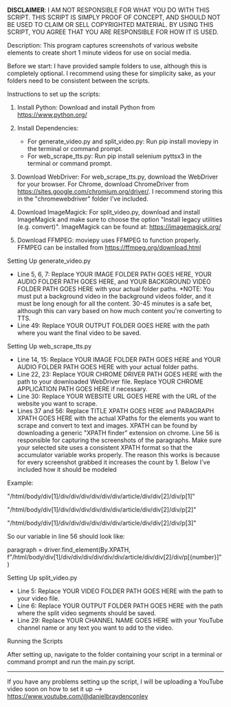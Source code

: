 **DISCLAIMER**: I AM NOT RESPONSIBLE FOR WHAT YOU DO WITH THIS SCRIPT. THIS SCRIPT IS SIMPLY PROOF OF CONCEPT, AND SHOULD NOT BE USED TO CLAIM OR SELL COPYRIGHTED MATERIAL. BY USING THIS SCRIPT, YOU AGREE THAT YOU ARE RESPONSIBLE FOR HOW IT IS USED.

Description: This program captures screenshots of various website elements to create short 1 minute videos for use on social media.

Before we start: I have provided sample folders to use, although this is completely optional. I recommend using these for simplicity sake, as your folders need to be consistent between the scripts.

Instructions to set up the scripts:

1. Install Python: Download and install Python from https://www.python.org/

2. Install Dependencies:
   - For generate_video.py and split_video.py: 
     Run pip install moviepy in the terminal or command prompt.
   - For web_scrape_tts.py: 
     Run pip install selenium pyttsx3 in the terminal or command prompt.

3. Download WebDriver: For web_scrape_tts.py, download the WebDriver for your browser. For Chrome, download ChromeDriver from https://sites.google.com/chromium.org/driver/. I recommend storing this in the "chromewebdriver" folder I've included.

4. Download ImageMagick: For split_video.py, download and install ImageMagick and make sure to choose the option "Install legacy utilities (e.g. convert)". ImageMagick can be found at: https://imagemagick.org/

5. Download FFMPEG: moviepy uses FFMPEG to function properly. FFMPEG can be installed from https://ffmpeg.org/download.html



Setting Up generate_video.py

- Line 5, 6, 7: Replace YOUR IMAGE FOLDER PATH GOES HERE, YOUR AUDIO FOLDER PATH GOES HERE, and YOUR BACKGROUND VIDEO FOLDER PATH GOES HERE with your actual folder paths. *NOTE: You must put a background video in the background videos folder, and it must be long enough for all the content. 30-45 minutes is a safe bet, although this can vary based on how much content you're converting to TTS.
- Line 49: Replace YOUR OUTPUT FOLDER GOES HERE with the path where you want the final video to be saved.



Setting Up web_scrape_tts.py

- Line 14, 15: Replace YOUR IMAGE FOLDER PATH GOES HERE and YOUR AUDIO FOLDER PATH GOES HERE with your actual folder paths.
- Line 22, 23: Replace YOUR CHROME DRIVER PATH GOES HERE with the path to your downloaded WebDriver file. Replace YOUR CHROME APPLICATION PATH GOES HERE if necessary.
- Line 30: Replace YOUR WEBSITE URL GOES HERE with the URL of the website you want to scrape.
- Lines 37 and 56: Replace TITLE XPATH GOES HERE and PARAGRAPH XPATH GOES HERE with the actual XPaths for the elements you want to scrape and convert to text and images. XPATH can be found by downloading a generic "XPATH finder" extension on chrome. Line 56 is responsible for capturing the screenshots of the paragraphs. Make sure your selected site uses a consistent XPATH format so that the accumulator variable works properly. The reason this works is because for every screenshot grabbed it increases the count by 1. Below I've included how it should be modeled

Example:

"/html/body/div[1]/div/div/div/div/div/div/article/div/div[2]/div/p[1]"

"/html/body/div[1]/div/div/div/div/div/div/article/div/div[2]/div/p[2]"

"/html/body/div[1]/div/div/div/div/div/div/article/div/div[2]/div/p[3]"
                                                                    
So our variable in line 56 should look like:   

paragraph = driver.find_element(By.XPATH, f"/html/body/div[1]/div/div/div/div/div/div/article/div/div[2]/div/p[{number}]")                                                    



Setting Up split_video.py

- Line 5: Replace YOUR VIDEO FOLDER PATH GOES HERE with the path to your video file.
- Line 6: Replace YOUR OUTPUT FOLDER PATH GOES HERE with the path where the split video segments should be saved.
- Line 29: Replace YOUR CHANNEL NAME GOES HERE with your YouTube channel name or any text you want to add to the video.



Running the Scripts

After setting up, navigate to the folder containing your script in a terminal or command prompt and run the main.py script.

--- 


If you have any problems setting up the script, I will be uploading a YouTube video soon on how to set it up --> https://www.youtube.com/@danielbraydenconley
